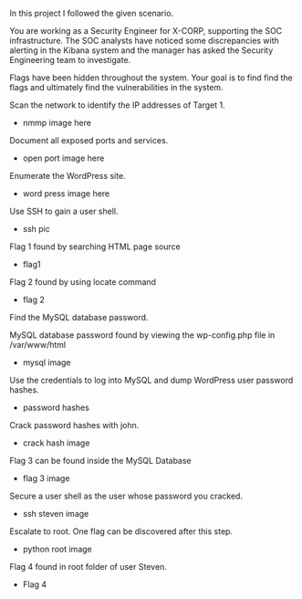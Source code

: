 In this project I followed the given scenario.

You are working as a Security Engineer for X-CORP, supporting the SOC infrastructure. The SOC analysts have noticed some discrepancies with alerting in the Kibana system and the manager has asked the Security Engineering team to investigate. 

Flags have been hidden throughout the system. Your goal is to find find the flags and ultimately find the vulnerabilities in the system.

Scan the network to identify the IP addresses of Target 1.

* nmmp image here

Document all exposed ports and services.

* open port image here


Enumerate the WordPress site.

* word press image here


Use SSH to gain a user shell.

* ssh pic

Flag 1 found by searching HTML page source
* flag1

Flag 2 found by using locate command
* flag 2

Find the MySQL database password.

MySQL database password found by viewing the wp-config.php file in /var/www/html

* mysql image


Use the credentials to log into MySQL and dump WordPress user password hashes.

* password hashes


Crack password hashes with john.

* crack hash image

Flag 3 can be found inside the MySQL Database

* flag 3 image
 

Secure a user shell as the user whose password you cracked.

* ssh steven image


Escalate to root. One flag can be discovered after this step.

* python root image

Flag 4 found in root folder of user Steven.

* Flag 4